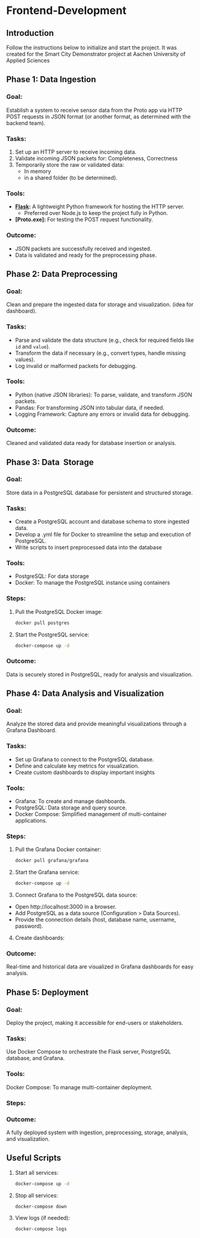 # Frontend-Development

## Introduction
Follow the instructions below to initialize and start the project.
It was created for the Smart City Demonstrator project at Aachen University of Applied Sciences

## Phase 1: Data Ingestion 
### Goal: 
Establish a system to receive sensor data from the Proto app via HTTP POST requests in JSON format (or another format, as determined with the backend team).
### Tasks: 
1. Set up an HTTP server to receive incoming data.
2. Validate incoming JSON packets for: Completeness, Correctness
3. Temporarily store the raw or validated data: 
   - In memory
   - in a shared folder (to be determined).
### Tools: 
- **[Flask](https://flask.palletsprojects.com/):** A lightweight Python framework for hosting the HTTP server.
  - Preferred over Node.js to keep the project fully in Python.
- **[Proto.exe]:** For testing the POST request functionality.  
### Outcome: 
- JSON packets are successfully received and ingested.
- Data is validated and ready for the preprocessing phase.

## Phase 2: Data Preprocessing 
### Goal: 
Clean and prepare the ingested data for storage and visualization. (idea for dashboard). 
### Tasks: 
- Parse and validate the data structure (e.g., check for required fields like `id` and `value`). 
- Transform the data if necessary (e.g., convert types, handle missing values). 
- Log invalid or malformed packets for debugging.
### Tools: 
- Python (native JSON libraries): To parse, validate, and transform JSON packets. 
- Pandas: For transforming JSON into tabular data, if needed. 
- Logging Framework: Capture any errors or invalid data for debugging.
### Outcome:
Cleaned and validated data ready for database insertion or analysis. 

## Phase 3: Data  Storage
### Goal: 
Store data in a PostgreSQL database for persistent and structured storage.
### Tasks:
- Create a PostgreSQL account and database schema to store ingested data.
- Develop a .yml file for Docker to streamline the setup and execution of PostgreSQL.
- Write scripts to insert preprocessed data into the database
### Tools: 
- PostgreSQL: For data storage
- Docker: To manage the PostgreSQL instance using containers
### Steps: 
1. Pull the PostgreSQL Docker image:
   ```bash
   docker pull postgres
   ```
2. Start the PostgreSQL service:
   ```bash
   docker-compose up -d
   ```
### Outcome: 
Data is securely stored in PostgreSQL, ready for analysis and visualization.

## Phase 4: Data Analysis and Visualization
### Goal:
Analyze the stored data and provide meaningful visualizations through a Grafana Dashboard.
### Tasks:
- Set up Grafana to connect to the PostgreSQL database.
- Define and calculate key metrics for visualization.
- Create custom dashboards to display important insights
### Tools:
- Grafana: To create and manage dashboards.
- PostgreSQL: Data storage and query source.
- Docker Compose: Simplified management of multi-container applications.
### Steps:
1. Pull the Grafana Docker container:
   ```bash
   docker pull grafana/grafana
   ```
2. Start the Grafana service:
   ```bash
   docker-compose up -d
   ```
3. Connect Grafana to the PostgreSQL data source:
- Open http://localhost:3000 in a browser.
- Add PostgreSQL as a data source (Configuration > Data Sources).
- Provide the connection details (host, database name, username, password).
4. Create dashboards:
### Outcome:
Real-time and historical data are visualized in Grafana dashboards for easy analysis.

## Phase 5: Deployment 
### Goal:
Deploy the project, making it accessible for end-users or stakeholders.
### Tasks:
Use Docker Compose to orchestrate the Flask server, PostgreSQL database, and Grafana.
### Tools: 
Docker Compose: To manage multi-container deployment.
### Steps:
### Outcome: 
A fully deployed system with ingestion, preprocessing, storage, analysis, and visualization.

## Useful Scripts
1. Start all services:
   ```bash
   docker-compose up -d
   ```
2. Stop all services:
   ```bash
   docker-compose down
   ```
3. View logs (if needed):
   ```bash
   docker-compose logs
   ```


